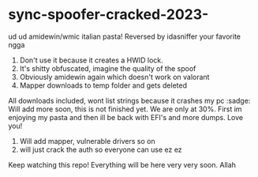 # sync-spoofer-cracked-2023-
ud ud amidewin/wmic italian pasta! Reversed by idasniffer your favorite ngga


1) Don't use it because it creates a HWID lock.
2) It's shitty obfuscated, imagine the quality of the spoof
3) Obviously amidewin again which doesn't work on valorant
4) Mapper downloads to temp folder and gets deleted

All downloads included, wont list strings because it crashes my pc :sadge:
Will add more soon, this is not finished yet. We are only at 30%. First im enjoying my pasta and then ill be back with EFI's and more dumps. Love you!


1) Will add mapper, vulnerable drivers so on
2) will just crack the auth so everyone can use ez ez

Keep watching this repo! Everything will be here very very soon. Allah
